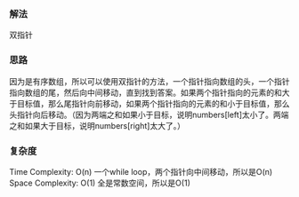 ### 解法 
双指针

### 思路
因为是有序数组，所以可以使用双指针的方法，一个指针指向数组的头，一个指针指向数组的尾，然后向中间移动，直到找到答案。如果两个指针指向的元素的和大于目标值，那么尾指针向前移动，如果两个指针指向的元素的和小于目标值，那么头指针向后移动。（因为两端之和如果小于目标，说明numbers[left]太小了。两端之和如果大于目标，说明numbers[right]太大了。）

### 复杂度
Time Complexity: O(n) 一个while loop，两个指针向中间移动，所以是O(n)
Space Complexity: O(1) 全是常数空间，所以是O(1)